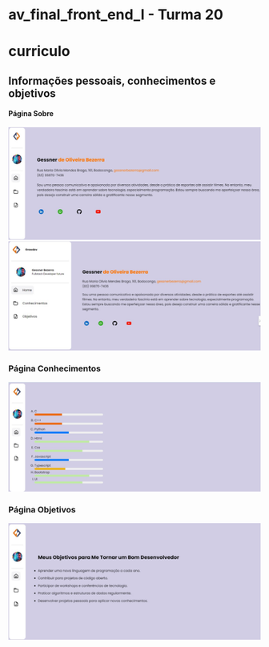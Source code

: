 # av_final_front_end_I - Turma 20

# curriculo

## Informações pessoais, conhecimentos e objetivos

#### Página Sobre

![Página Inicial](./assets/image/index.jpg) ![Nav Expandido](./assets/image/index_nav-expandido.jpg)

### Página Conhecimentos

![Conhecimentos](./assets/image/conhecimento.jpg)

### Página Objetivos

![Objetivos](./assets/image/objetivos.jpg)
